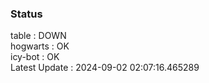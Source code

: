 ### Status


table : DOWN  
hogwarts : OK  
icy-bot : OK  
Latest Update : 2024-09-02 02:07:16.465289
